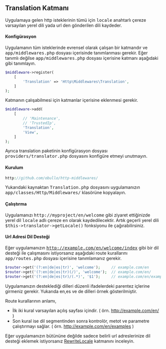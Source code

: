 
## Translation Katmanı

Uygulamaya gelen http isteklerinin tümü için <kbd>locale</kbd> anahtarlı çereze varsayılan yerel dili yada url den gönderilen dili kaydeder.

#### Konfigürasyon

Uygulamanın tüm isteklerinde evrensel olarak çalışan bir katmandır ve <kbd>app/middlewares.php</kbd> dosyası içerisinde tanımlanması gerekir. Eğer tanımlı değilse <kbd>app/middlewares.php</kbd> dosyası içerisine katmanı aşağıdaki gibi tanımlayın.

```php
$middleware->register(
    [
        'Translation' => 'Http\Middlewares\Translation',
    ]
);
```

Katmanın çalışabilmesi için katmanlar içerisine eklenmesi gerekir.

```php
$middleware->add(
    [
        // 'Maintenance',
        // 'TrustedIp',
        'Translation',
        'View',
    ]
);
```

Ayrıca translation paketinin konfigürasyon dosyası <kbd>providers/translator.php</kbd> dosyasını konfigüre etmeyi unutmayın.

#### Kurulum

```php
http://github.com/obullo/http-middlewares/
```

Yukarıdaki kaynaktan <kbd>Translation.php</kbd> dosyasını uygulamanızın <kbd>app/classes/Http/Middlewares/</kbd> klasörüne kopyalayın.

#### Çalıştırma

Uygulamanızı <kbd>http://myproject/en/welcome</kbd> gibi ziyaret ettiğinizde yerel dil <kbd>locale</kbd> adlı çereze <kbd>en</kbd> olarak kaydedilecektir. Artık geçerli yerel dili <kbd>$this->translator->getLocale()</kbd> fonksiyonu ile çağırabilirsiniz.

#### Url Adresi Dil Desteği

Eğer uygulamanızın <kbd>http://example.com/en/welcome/index</kbd> gibi bir dil desteği ile çalışmasını istiyorsanız aşağıdaki route kurallarını <kbd>app/routes.php</kbd> dosyası içerisine tanımlamanız gerekir.

```php
$router->get('(?:en|de|es|tr)', 'welcome');     // example.com/en
$router->get('(?:en|de|es|tr)(/)', 'welcome');  // example.com/en/
$router->get('(?:en|de|es|tr)/(.*)', '$1');     // example.com/en/examples/helloWorld
```

Uygulamanızın desteklediği dilleri düzenli ifadelerdeki parentez içlerine girmeniz gerekir. Yukarıda en,es ve de dilleri örnek gösterilmiştir.

Route kurallarının anlamı,

* İlk iki kural varsayılan açılış sayfası içindir. ( örn. http://example.com/en/ )
* Son kural ise dil segmentinden sonra kontrolör, metot ve parametre çalıştırmayı sağlar. ( örn. http://example.com/en/examples )

Eğer uygulamanızın bütününe değilde sadece belirli url adreslerinize dil desteği eklemek istiyorsanız [RewriteLocale](RewriteLocale.md) katmanını inceleyin.